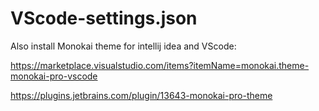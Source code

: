 # VScode-settings.json

Also install Monokai theme for intellij idea and VScode:

https://marketplace.visualstudio.com/items?itemName=monokai.theme-monokai-pro-vscode

https://plugins.jetbrains.com/plugin/13643-monokai-pro-theme
